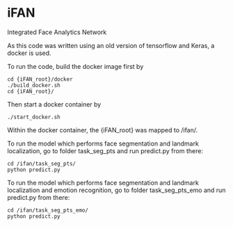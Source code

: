 # iFAN
Integrated Face Analytics Network 

As this code was written using an old version of tensorflow and Keras, a docker is used.

To run the code, build the docker image first by
```
cd {iFAN_root}/docker
./build_docker.sh
cd {iFAN_root}/
```

Then start a docker container by 
```
./start_docker.sh
```

Within the docker container, the {iFAN_root} was mapped to /ifan/.

To run the model which performs face segmentation and landmark localization, go to folder task_seg_pts and run predict.py from there:
```
cd /ifan/task_seg_pts/
python predict.py
```

To run the model which performs face segmentation and landmark localization and emotion recognition, go to folder task_seg_pts_emo and run predict.py from there:
```
cd /ifan/task_seg_pts_emo/
python predict.py
```
